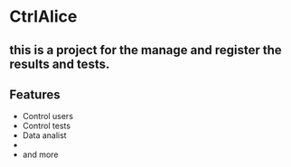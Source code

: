 # CtrlAlice
## this is a project for the manage and register the results and tests.

## Features

- Control users
- Control tests
- Data analist
- 
- and more
